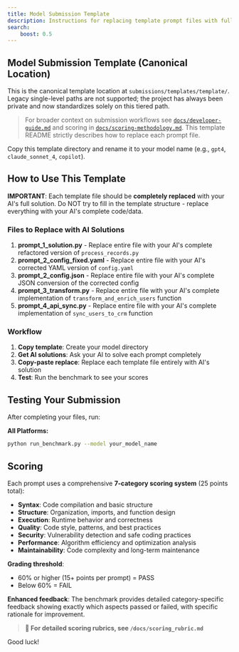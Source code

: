 ```yaml
---
title: Model Submission Template
description: Instructions for replacing template prompt files with full AI-generated solutions for benchmarking.
search:
    boost: 0.5
---
```


## Model Submission Template (Canonical Location)

This is the canonical template location at `submissions/templates/template/`.
Legacy single-level paths are not supported; the project has always been private and now standardizes solely on this tiered path.

> For broader context on submission workflows see [`docs/developer-guide.md`](../../../../docs/developer-guide.md) and scoring in [`docs/scoring-methodology.md`](../../../../docs/scoring-methodology.md). This template README strictly describes how to replace each prompt file.

Copy this template directory and rename it to your model name (e.g., `gpt4`, `claude_sonnet_4`, `copilot`).

## How to Use This Template

**IMPORTANT**: Each template file should be **completely replaced** with your AI's full solution. Do NOT try to fill in the template structure - replace everything with your AI's complete code/data.

### Files to Replace with AI Solutions

1. **prompt_1_solution.py** - Replace entire file with your AI's complete refactored version of `process_records.py`
2. **prompt_2_config_fixed.yaml** - Replace entire file with your AI's corrected YAML version of `config.yaml`
3. **prompt_2_config.json** - Replace entire file with your AI's complete JSON conversion of the corrected config
4. **prompt_3_transform.py** - Replace entire file with your AI's complete implementation of `transform_and_enrich_users` function
5. **prompt_4_api_sync.py** - Replace entire file with your AI's complete implementation of `sync_users_to_crm` function

### Workflow

1. **Copy template**: Create your model directory
2. **Get AI solutions**: Ask your AI to solve each prompt completely  
3. **Copy-paste replace**: Replace each template file entirely with AI's solution
4. **Test**: Run the benchmark to see your scores

## Testing Your Submission

After completing your files, run:

**All Platforms:**

```bash
python run_benchmark.py --model your_model_name
```

## Scoring

Each prompt uses a comprehensive **7-category scoring system** (25 points total):

- **Syntax**: Code compilation and basic structure
- **Structure**: Organization, imports, and function design
- **Execution**: Runtime behavior and correctness
- **Quality**: Code style, patterns, and best practices
- **Security**: Vulnerability detection and safe coding practices
- **Performance**: Algorithm efficiency and optimization analysis
- **Maintainability**: Code complexity and long-term maintenance

**Grading threshold**:

- 60% or higher (15+ points per prompt) = PASS
- Below 60% = FAIL

**Enhanced feedback**: The benchmark provides detailed category-specific feedback showing exactly which aspects passed or failed, with specific rationale for improvement.

> **📖 For detailed scoring rubrics, see `/docs/scoring_rubric.md`**

Good luck!